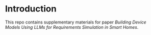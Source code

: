 # Introduction

This repo contains supplementary materials for paper *Building Device Models Using LLMs for Requirements Simulation in Smart Homes*.
